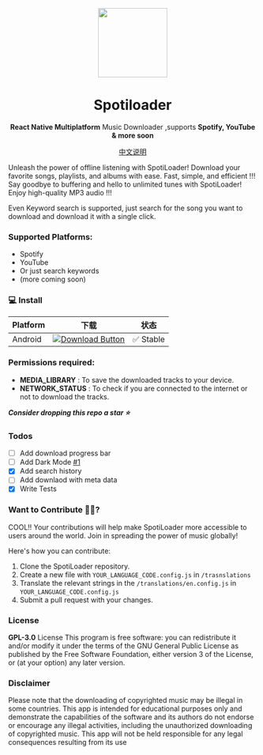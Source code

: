<div align="center">
<img src="https://raw.githubusercontent.com/jabedzaman/spotiloader/main/assets/icon.png" width="140" height="140" margin="0 auto" />
      <h1>Spotiloader</h1>
    <p>
      <b> React Native Multiplatform</b> Music Downloader ,supports <b>Spotify, YouTube & more soon</b>
      
[中文说明](https://github.com/TC999/spotiloader/blob/main/README_zh_CN.md)
  </p>
</div>

Unleash the power of offline listening with SpotiLoader! Download your favorite songs, playlists, and albums with ease. Fast, simple, and efficient !!! Say goodbye to buffering and hello to unlimited tunes with SpotiLoader! Enjoy high-quality MP3 audio !!!

Even Keyword search is supported, just search for the song you want to download and download it with a single click.

### Supported Platforms:

- Spotify
- YouTube
- Or just search keywords
- (more coming soon)


### 💻 Install 

| Platform | 下载 | 状态 |
|----------|----------|--------|
| Android    |[![Download Button](https://img.shields.io/github/v/release/jabedzaman/spotiloader?color=7885FF&label=Android-Apk&logo=android&style=for-the-badge)](https://github.com/jabedzaman/spotiloader/releases)| ✅ Stable | 


### Permissions required:

- **MEDIA_LIBRARY** : To save the downloaded tracks to your device.
- **NETWORK_STATUS** : To check if you are connected to the internet or not to download the tracks.

***Consider dropping this repo a star ⭐***

### Todos 

- [ ] Add download progress bar
- [ ] Add Dark Mode [#1](https://github.com/jabedzaman/spotiloader/issues/1)
- [x] Add search history
- [ ] Add downlaod with meta data
- [x] Write Tests

### Want to Contribute 🙋‍♂️?
COOL!! Your contributions will help make SpotiLoader more accessible to users around the world. Join in spreading the power of music globally!

Here's how you can contribute:

1. Clone the SpotiLoader repository.
2. Create a new file with `YOUR_LANGUAGE_CODE.config.js` in `/trasnslations`
3. Translate the relevant strings in the `/translations/en.config.js` in `YOUR_LANGUAGE_CODE.config.js`
4. Submit a pull request with your changes.


### License 

**GPL-3.0** License This program is free software: you can redistribute it and/or modify it under the terms of the GNU General Public License as published by the Free Software Foundation, either version 3 of the License, or (at your option) any later version.

### Disclaimer
Please note that the downloading of copyrighted music may be illegal in some countries. This app is intended for educational purposes only and demonstrate the capabilities of the software and its authors do not endorse or encourage any illegal activities, including the unauthorized downloading of copyrighted music. This app will not be held responsible for any legal consequences resulting from its use
